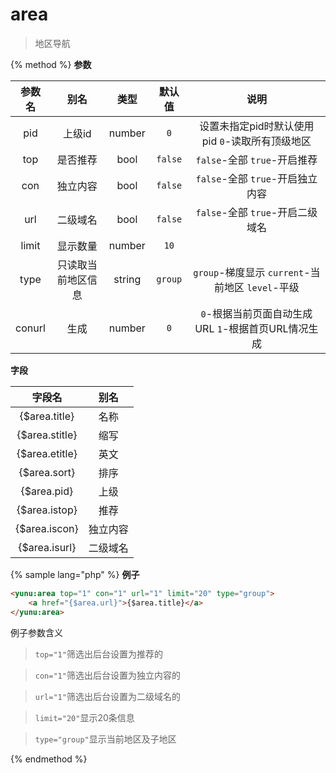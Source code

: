 # area

> 地区导航

{% method %}
**参数**

|参数名|别名|类型|默认值|说明|
|:----:|:--:|:--:|:----:|:--:|
|pid|上级id|number|`0`|设置未指定pid时默认使用pid `0`-读取所有顶级地区|
|top|是否推荐|bool|`false`|`false`-全部 `true`-开启推荐|
|con|独立内容|bool|`false`|`false`-全部 `true`-开启独立内容|
|url|二级域名|bool|`false`|`false`-全部 `true`-开启二级域名|
|limit|显示数量|number|`10`|&nbsp;|
|type|只读取当前地区信息|string|`group`|`group`-梯度显示 `current`-当前地区  `level`-平级|
|conurl|生成|number|`0`|`0`-根据当前页面自动生成URL `1`-根据首页URL情况生成|

**字段**

|字段名|别名|
|:----:|:--:|
|{$area.title}|名称|
|{$area.stitle}|缩写|
|{$area.etitle}|英文|
|{$area.sort}|排序|
|{$area.pid}|上级|
|{$area.istop}|推荐|
|{$area.iscon}|独立内容|
|{$area.isurl}|二级域名|

{% sample lang="php" %}
**例子**

```html
<yunu:area top="1" con="1" url="1" limit="20" type="group">
    <a href="{$area.url}">{$area.title}</a>
</yunu:area>
```

例子参数含义

>`top="1"`筛选出后台设置为推荐的

>`con="1"`筛选出后台设置为独立内容的

>`url="1"`筛选出后台设置为二级域名的

>`limit="20"`显示20条信息

>`type="group"`显示当前地区及子地区

{% endmethod %}
